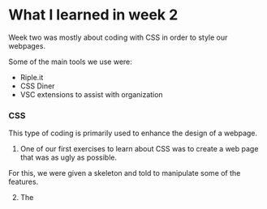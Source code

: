 # What I learned in week 2

 
Week two was mostly about coding with CSS in order to style our webpages.

Some of the main tools we use were:
* Riple.it
* CSS Diner
* VSC extensions to assist with organization

### CSS
This type of coding is primarily used to enhance the design of a webpage.

1. One of our first exercises to learn about CSS was to create a web page that was as ugly as possible.

For this, we were given a skeleton and told to manipulate some of the features.

2. The

